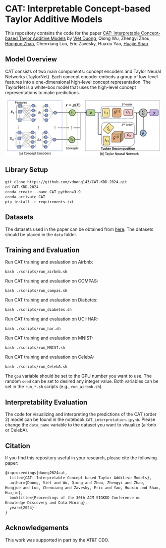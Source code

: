 # CAT: Interpretable Concept-based Taylor Additive Models

This repository contains the code for the paper [CAT: Interpretable Concept-based Taylor Additive Models](https://arxiv.org/abs/2406.17931) by [Viet Duong](vqduong@wm.edu), Qiong Wu, Zhengyi Zhou, [Hongjue Zhao](hongjue2@illinois.edu), Chenxiang Luo, Eric Zavesky, Huaxiu Yao, [Huajie Shao](hshao@wm.edu).

## Model Overview
CAT consists of two main components: concept encoders and Taylor Neural Networks (TaylorNet). Each concept encoder embeds a group of low-level features into a one-dimensional high-level concept representation. The TaylorNet is a white-box model that uses the high-level concept representations to make predictions.

![Figure 1](./figures/NCM_arch.png)

## Library Setup
```
git clone https://github.com/vduong143/CAT-KDD-2024.git
cd CAT-KDD-2024
conda create --name CAT python=3.9
conda activate CAT
pip install -r requirements.txt
```

## Datasets
The datasets used in the paper can be obtained from [here](https://drive.google.com/file/d/1mT5-vdhKJgVPZ16WOY-7bFP0IDuxiwJM/view?usp=sharing). The datasets should be placed in the `data` folder.

## Training and Evaluation
Run CAT training and evaluation on Airbnb:
```
bash ./scripts/run_airbnb.sh
```
Run CAT training and evaluation on COMPAS:
```
bash ./scripts/run_compas.sh
```

Run CAT training and evaluation on Diabetes:
```
bash ./scripts/run_diabetes.sh
```

Run CAT training and evaluation on UCI-HAR:
```
bash ./scripts/run_har.sh
```

Run CAT training and evaluation on MNIST:
```
bash ./scripts/run_MNIST.sh
```

Run CAT training and evaluation on CelebA:
```
bash ./scripts/run_CelebA.sh
```

The `gpu` variable should be set to the GPU number you want to use. The random `seed` can be set to desired any integer value. Both variables can be set in the `run_*.sh` scripts (e.g., `run_airbnb.sh`).

## Interpretability Evaluation
The code for visualizing and interpreting the predictions of the CAT (order 2) model can be found in the notebook `CAT_interpretation.ipynb`. Please change the `data_name` variable to the dataset you want to visualize (airbnb or CelebA).

## Citation
If you find this repository useful in your research, please cite the following paper:
```
@inproceedings{duong2024cat,
  title={CAT: Interpretable Concept-based Taylor Additive Models},
  author={Duong, Viet and Wu, Qiong and Zhou, Zhengyi and Zhao, Hongjue and Luo, Chenxiang and Zavesky, Eric and Yao, Huaxiu and Shao, Huajie},
  booktitle={Proceedings of the 30th ACM SIGKDD Conference on Knowledge Discovery and Data Mining},
  year={2024}
}
```

## Acknowledgements
This work was supported in part by the AT&T CDO.